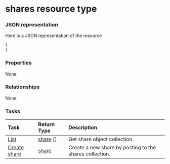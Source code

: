 # shares resource type



### JSON representation

Here is a JSON representation of the resource

<!-- {
  "blockType": "resource",
  "optionalProperties": [

  ],
  "@odata.type": "microsoft.graph.shares"
}-->

```json
{
}

```
### Properties
None

### Relationships
None


### Tasks

| Task		   | Return Type	|Description|
|:---------------|:--------|:----------|
|[List](../api/share_list.md) | [share](share.md) [] |Get share object collection. |
|[Create share](../api/share_post_shares.md) |[share](share.md)| Create a new share by posting to the shares collection.|

<!-- uuid: 7ad2d98f-ad36-403c-bd02-1dd806512c99
2015-10-19 08:55:38 UTC -->
<!-- {
  "type": "#page.annotation",
  "description": "shares resource",
  "keywords": "",
  "section": "documentation",
  "tocPath": ""
}-->